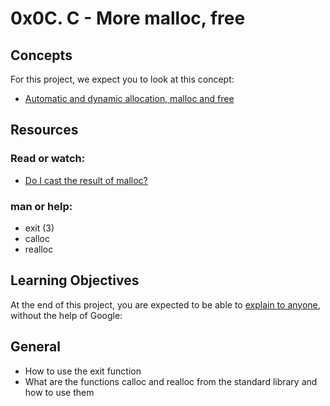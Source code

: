 # 0x0C. C - More malloc, free

## Concepts
For this project, we expect you to look at this concept:
  * [Automatic and dynamic allocation, malloc and free](https://intranet.alxswe.com/concepts/62)

## Resources
### Read or watch:
  * [Do I cast the result of malloc?](https://intranet.alxswe.com/rltoken/uKhvfzpF3v8Be10NCZlQtA)

### man or help:
  * exit (3)
  * calloc
  * realloc

## Learning Objectives
At the end of this project, you are expected to be able to [explain to anyone](https://intranet.alxswe.com/rltoken/XQ_E28qyePVdJn1Irb_Dfg), without the help of Google:

## General
  * How to use the exit function
  * What are the functions calloc and realloc from the standard library and how to use them
